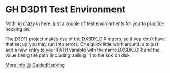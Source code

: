 # GH D3D11 Test Environment

Nothing crazy in here, just a couple of test environments for you to practice hooking on.

The D3D11 project makes use of the DXSDK_DIR macro, so if you don't have that set up you may run into errors.  One quick little work around is to just add a new entry to your PATH variable with the name DXSDK_DIR and the value being the path (including trailing '\') to the sdk on disk.


[More info @ GuidedHacking](https://guidedhacking.com/threads/d3d9-11-test-environments.11934/)